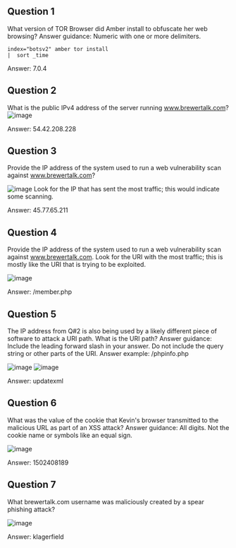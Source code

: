 
## Question 1

What version of TOR Browser did Amber install to obfuscate her web browsing? Answer guidance: Numeric with one or more delimiters.
```
index="botsv2" amber tor install
|  sort _time
```
Answer: 7.0.4

## Question 2

What is the public IPv4 address of the server running www.brewertalk.com?
![image](https://github.com/Shawn-Nichol/TryHackMe/assets/30714313/109168db-be6d-4acb-ac3f-fd84272f5af1)

Answer: 54.42.208.228

## Question 3
Provide the IP address of the system used to run a web vulnerability scan against www.brewertalk.com? 

![image](https://github.com/Shawn-Nichol/TryHackMe/assets/30714313/570104eb-16c6-414b-8bc4-e3da51f542e6)
Look for the IP that has sent the most traffic; this would indicate some scanning. 

Answer: 45.77.65.211

## Question 4

Provide the IP address of the system used to run a web vulnerability scan against www.brewertalk.com.
Look for the URI with the most traffic; this is mostly like the URI that is trying to be exploited. 

![image](https://github.com/Shawn-Nichol/TryHackMe/assets/30714313/a92b87ad-493b-4ebb-98e3-60b44481a453)

Answer: /member.php

## Question 5
The IP address from Q#2 is also being used by a likely different piece of software to attack a URI path. What is the URI path? Answer guidance: Include the leading forward slash in your answer. Do not include the query string or other parts of the URI. Answer example: /phpinfo.php

![image](https://github.com/Shawn-Nichol/TryHackMe/assets/30714313/787193ef-63b1-4a70-8ca8-a7f3b065ac9b)
![image](https://github.com/Shawn-Nichol/TryHackMe/assets/30714313/6655f68a-f16d-4e44-9550-8c4e534997a1)

Answer: updatexml

## Question 6
What was the value of the cookie that Kevin's browser transmitted to the malicious URL as part of an XSS attack? Answer guidance: All digits. Not the cookie name or symbols like an equal sign.

![image](https://github.com/Shawn-Nichol/TryHackMe/assets/30714313/4d07f9b0-6ff0-4b4e-bac4-e4f639b67ba0)

Answer: 1502408189

## Question 7
What brewertalk.com username was maliciously created by a spear phishing attack?

![image](https://github.com/Shawn-Nichol/TryHackMe/assets/30714313/ee2c2388-767a-401c-bbec-e7a705e11366)

Answer: kIagerfield

